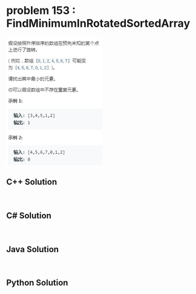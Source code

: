 
# problem 153 : FindMinimumInRotatedSortedArray

<img src="https://github.com/Peefy/PeefyLeetCode/blob/master/doc/101-200/153.FindMinimumInRotatedSortedArray/problem.png"/>

## C++ Solution

```c++



```

## C# Solution

```csharp



```

## Java Solution

```java



```

## Python Solution

```python



```


